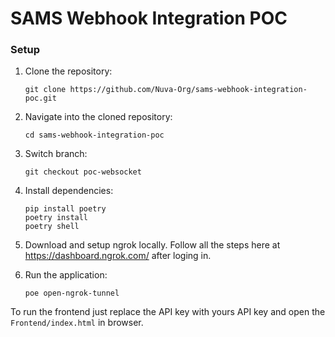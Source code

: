 # SAMS Webhook Integration POC

### Setup

1. Clone the repository:
    ```
    git clone https://github.com/Nuva-Org/sams-webhook-integration-poc.git
    ```

2. Navigate into the cloned repository:
    ```
    cd sams-webhook-integration-poc
    ```
3. Switch branch:
    ```
    git checkout poc-websocket
    ```
4. Install dependencies:
    ```
    pip install poetry
    poetry install
    poetry shell
    ```

5. Download and setup ngrok locally. Follow all the steps here at https://dashboard.ngrok.com/ after loging in.


6. Run the application:
    ```
    poe open-ngrok-tunnel
    ```

To run the frontend just replace the API key with yours API key and open the ```Frontend/index.html``` in browser.
